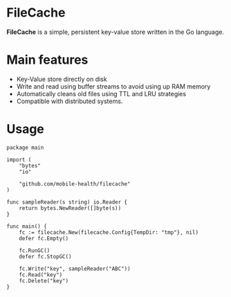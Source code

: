 # FileCache

**FileCache** is a simple, persistent key-value store written in the Go language.   

# Main features

- Key-Value store directly on disk
- Write and read using buffer streams to avoid using up RAM memory
- Automatically cleans old files using TTL and LRU strategies
- Compatible with distributed systems.


# Usage


```
package main

import (
	"bytes"
	"io"

	"github.com/mobile-health/filecache"
)

func sampleReader(s string) io.Reader {
	return bytes.NewReader([]byte(s))
}

func main() {
	fc := filecache.New(filecache.Config{TempDir: "tmp"}, nil)
	defer fc.Empty()

	fc.RunGC()
	defer fc.StopGC()

	fc.Write("key", sampleReader("ABC"))
	fc.Read("key")
	fc.Delete("key")
}

```